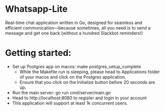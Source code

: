 # Whatsapp-Lite
Real-time chat application written in Go, designed for seamless and efficient communication—because sometimes, all you need is to send a message and get one back (without a hundred Slackbot reminders!)


# Getting started:

 - Set up Postgres app on macos: make postgres_setup_complete
   - While the Makefile run is sleeping, please head to Applications folder of your macos and click on the Postgres application.
   - Ensure that you click on the Initialize button before 20 seconds are up.
 - Run the main server: go run cmd/server/main.go
 - Head to http://localhost:8080 to register and login in your account
 - This application will support at least 1k concurrent users. 
